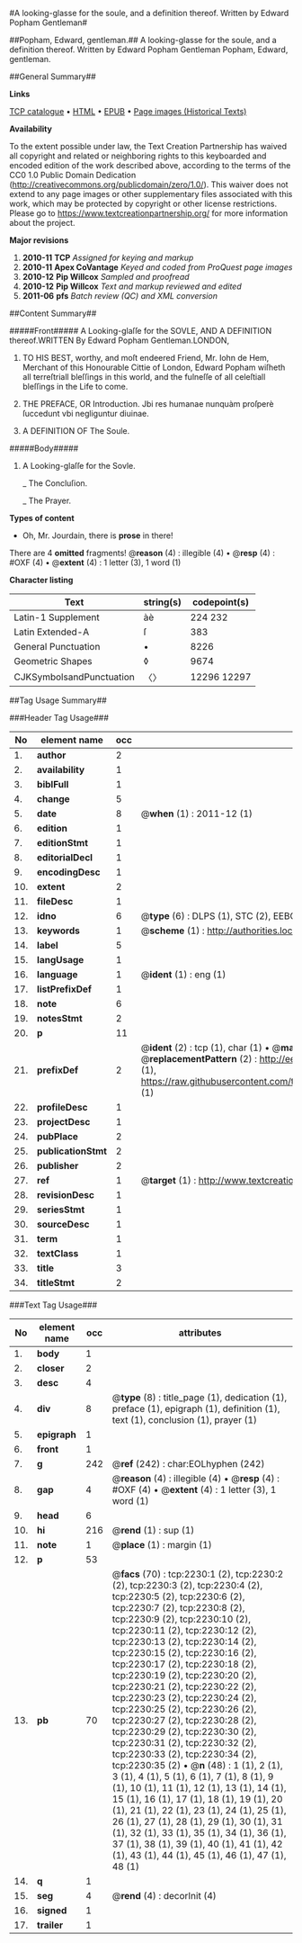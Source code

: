 #A looking-glasse for the soule, and a definition thereof. Written by Edward Popham Gentleman#

##Popham, Edward, gentleman.##
A looking-glasse for the soule, and a definition thereof. Written by Edward Popham Gentleman
Popham, Edward, gentleman.

##General Summary##

**Links**

[TCP catalogue](http://www.ota.ox.ac.uk/tcp/)  • 
[HTML](http://tei.it.ox.ac.uk/tcp/Texts-HTML/free/A09/A09850.html)  • 
[EPUB](http://tei.it.ox.ac.uk/tcp/Texts-EPUB/free/A09/A09850.epub) • 
[Page images (Historical Texts)](https://historicaltexts.jisc.ac.uk/eebo-99837883e)

**Availability**

To the extent possible under law, the Text Creation Partnership has waived all copyright and related or neighboring rights to this keyboarded and encoded edition of the work described above, according to the terms of the CC0 1.0 Public Domain Dedication (http://creativecommons.org/publicdomain/zero/1.0/). This waiver does not extend to any page images or other supplementary files associated with this work, which may be protected by copyright or other license restrictions. Please go to https://www.textcreationpartnership.org/ for more information about the project.

**Major revisions**

1. __2010-11__ __TCP__ *Assigned for keying and markup*
1. __2010-11__ __Apex CoVantage__ *Keyed and coded from ProQuest page images*
1. __2010-12__ __Pip Willcox__ *Sampled and proofread*
1. __2010-12__ __Pip Willcox__ *Text and markup reviewed and edited*
1. __2011-06__ __pfs__ *Batch review (QC) and XML conversion*

##Content Summary##

#####Front#####
 A Looking-glaſſe for the SOVLE,
AND A DEFINITION thereof.WRITTEN By Edward Popham Gentleman.LONDON,
1. TO HIS BEST, worthy, and moſt endeered Friend, Mr. Iohn
de Hem, Merchant of this Honourable Cittie of London, Edward
Popham wiſheth all terreſtriall bleſſings in this world, and the
fulneſſe of all celeſtiall bleſſings in the Life to come.

1. THE PREFACE, OR Introduction.
Jbi res humanae nunquàm proſperè
ſuccedunt vbi negliguntur diuinae.
1. A DEFINITION OF The Soule.

#####Body#####

1. A Looking-glaſſe for the Sovle.

    _ The Concluſion.

    _ The Prayer.

**Types of content**

  * Oh, Mr. Jourdain, there is **prose** in there!

There are 4 **omitted** fragments! 
 @__reason__ (4) : illegible (4)  •  @__resp__ (4) : #OXF (4)  •  @__extent__ (4) : 1 letter (3), 1 word (1)

**Character listing**


|Text|string(s)|codepoint(s)|
|---|---|---|
|Latin-1 Supplement|àè|224 232|
|Latin Extended-A|ſ|383|
|General Punctuation|•|8226|
|Geometric Shapes|◊|9674|
|CJKSymbolsandPunctuation|〈〉|12296 12297|

##Tag Usage Summary##

###Header Tag Usage###

|No|element name|occ|attributes|
|---|---|---|---|
|1.|__author__|2||
|2.|__availability__|1||
|3.|__biblFull__|1||
|4.|__change__|5||
|5.|__date__|8| @__when__ (1) : 2011-12 (1)|
|6.|__edition__|1||
|7.|__editionStmt__|1||
|8.|__editorialDecl__|1||
|9.|__encodingDesc__|1||
|10.|__extent__|2||
|11.|__fileDesc__|1||
|12.|__idno__|6| @__type__ (6) : DLPS (1), STC (2), EEBO-CITATION (1), PROQUEST (1), VID (1)|
|13.|__keywords__|1| @__scheme__ (1) : http://authorities.loc.gov/ (1)|
|14.|__label__|5||
|15.|__langUsage__|1||
|16.|__language__|1| @__ident__ (1) : eng (1)|
|17.|__listPrefixDef__|1||
|18.|__note__|6||
|19.|__notesStmt__|2||
|20.|__p__|11||
|21.|__prefixDef__|2| @__ident__ (2) : tcp (1), char (1)  •  @__matchPattern__ (2) : ([0-9\-]+):([0-9IVX]+) (1), (.+) (1)  •  @__replacementPattern__ (2) : http://eebo.chadwyck.com/downloadtiff?vid=$1&page=$2 (1), https://raw.githubusercontent.com/textcreationpartnership/Texts/master/tcpchars.xml#$1 (1)|
|22.|__profileDesc__|1||
|23.|__projectDesc__|1||
|24.|__pubPlace__|2||
|25.|__publicationStmt__|2||
|26.|__publisher__|2||
|27.|__ref__|1| @__target__ (1) : http://www.textcreationpartnership.org/docs/. (1)|
|28.|__revisionDesc__|1||
|29.|__seriesStmt__|1||
|30.|__sourceDesc__|1||
|31.|__term__|1||
|32.|__textClass__|1||
|33.|__title__|3||
|34.|__titleStmt__|2||


###Text Tag Usage###

|No|element name|occ|attributes|
|---|---|---|---|
|1.|__body__|1||
|2.|__closer__|2||
|3.|__desc__|4||
|4.|__div__|8| @__type__ (8) : title_page (1), dedication (1), preface (1), epigraph (1), definition (1), text (1), conclusion (1), prayer (1)|
|5.|__epigraph__|1||
|6.|__front__|1||
|7.|__g__|242| @__ref__ (242) : char:EOLhyphen (242)|
|8.|__gap__|4| @__reason__ (4) : illegible (4)  •  @__resp__ (4) : #OXF (4)  •  @__extent__ (4) : 1 letter (3), 1 word (1)|
|9.|__head__|6||
|10.|__hi__|216| @__rend__ (1) : sup (1)|
|11.|__note__|1| @__place__ (1) : margin (1)|
|12.|__p__|53||
|13.|__pb__|70| @__facs__ (70) : tcp:2230:1 (2), tcp:2230:2 (2), tcp:2230:3 (2), tcp:2230:4 (2), tcp:2230:5 (2), tcp:2230:6 (2), tcp:2230:7 (2), tcp:2230:8 (2), tcp:2230:9 (2), tcp:2230:10 (2), tcp:2230:11 (2), tcp:2230:12 (2), tcp:2230:13 (2), tcp:2230:14 (2), tcp:2230:15 (2), tcp:2230:16 (2), tcp:2230:17 (2), tcp:2230:18 (2), tcp:2230:19 (2), tcp:2230:20 (2), tcp:2230:21 (2), tcp:2230:22 (2), tcp:2230:23 (2), tcp:2230:24 (2), tcp:2230:25 (2), tcp:2230:26 (2), tcp:2230:27 (2), tcp:2230:28 (2), tcp:2230:29 (2), tcp:2230:30 (2), tcp:2230:31 (2), tcp:2230:32 (2), tcp:2230:33 (2), tcp:2230:34 (2), tcp:2230:35 (2)  •  @__n__ (48) : 1 (1), 2 (1), 3 (1), 4 (1), 5 (1), 6 (1), 7 (1), 8 (1), 9 (1), 10 (1), 11 (1), 12 (1), 13 (1), 14 (1), 15 (1), 16 (1), 17 (1), 18 (1), 19 (1), 20 (1), 21 (1), 22 (1), 23 (1), 24 (1), 25 (1), 26 (1), 27 (1), 28 (1), 29 (1), 30 (1), 31 (1), 32 (1), 33 (1), 35 (1), 34 (1), 36 (1), 37 (1), 38 (1), 39 (1), 40 (1), 41 (1), 42 (1), 43 (1), 44 (1), 45 (1), 46 (1), 47 (1), 48 (1)|
|14.|__q__|1||
|15.|__seg__|4| @__rend__ (4) : decorInit (4)|
|16.|__signed__|1||
|17.|__trailer__|1||
